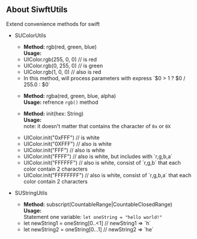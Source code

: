 ## About SiwftUtils

Extend convenience methods for swift

- SUColorUtils

	* **Method:** rgb(red, green, blue)  
	**Usage:**
	<ul>
		<li>UIColor.rgb(255, 0, 0) // is red</li>
		<li>UIColor.rgb(0, 255, 0) // is green</li>
		<li>UIColor.rgb(1, 0, 0) // also is red</li>
		<li>In this method, will process parameters with express `$0 > 1 ? $0 / 255.0 : $0`</li>
	</ul>
	
	* **Method:** rgba(red, green, blue, alpha)  
	**Usage:** refrence `rgb()` method
	
	* **Method:** init(hex: String)  
	**Usage:**  
	note: it doesn't matter that contains the character of `0x` or `0X`
	<ul>
		<li>UIColor.init("0xFFF") // is white</li>
		<li>UIColor.init("0XFFF") // also is white </li>
		<li>UIColor.init("FFF") // also is white </li>
		<li>UIColor.init("FFFF") // also is white, but includes with `r,g,b,a`</li>
		<li>UIColor.init("FFFFFF") // also is white, consist of `r,g,b` that each color contain 2 characters</li>
		<li>UIColor.init("FFFFFFFF") // also is white, consist of `r,g,b,a` that each color contain 2 characters</li>
	</ul>

- SUStringUtils

	* **Method:** subscript(CountableRange<Int>|CountableClosedRange<Int>)  
	**Usage:**  
	Statement one variable: `let oneString = "hello world!"`
	<ul>
		<li>let newString1 = oneString[0..<1] // newString1 => `h` </li>
		<li>let newString2 = oneString[0...1] // newString2 => `he` </li>
	</ul>